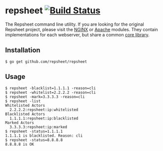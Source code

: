 # repsheet [![Build Status](https://secure.travis-ci.org/repsheet/repsheet.png)](http://travis-ci.org/repsheet/repsheet?branch=master)

The Repsheet command line utility. If you are looking for the original Repsheet project, please visit the [NGINX](https://github.com/repsheet/repsheet-nginx) or [Apache](https://github.com/repsheet/repsheet-apache) modules. They contain implementations for each webserver, but share a common [core library](https://github.com/repsheet/librepsheet).

## Installation

```
$ go get github.com/repsheet/repsheet
```

## Usage

```
$ repsheet -blacklist=1.1.1.1 -reason=cli
$ repsheet -whitelist=2.2.2.2 -reason=cli
$ repsheet -mark=3.3.3.3 -reason=cli
$ repsheet -list
Whitelisted Actors
  2.2.2.2:repsheet:ip:whitelisted
Blacklisted Actors
  1.1.1.1:repsheet:ip:blacklisted
Marked Actors
  3.3.3.3:repsheet:ip:marked
$ repsheet -status=1.1.1.1
1.1.1.1 is blacklisted. Reason: cli
$ repsheet -status=8.8.8.8
8.8.8.8 is OK
```
